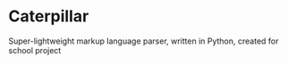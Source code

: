 # Caterpillar
Super-lightweight markup language parser, written in Python, created for school project
